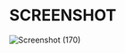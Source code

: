 # SCREENSHOT

![Screenshot (170)](https://github.com/user-attachments/assets/a8bb4351-d6e3-4ff8-a88e-72d92660ee46)
